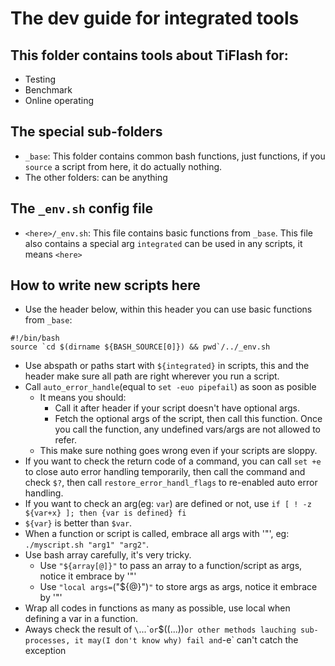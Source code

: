 # The dev guide for integrated tools

## This folder contains tools about TiFlash for:
* Testing
* Benchmark
* Online operating


## The special sub-folders
* `_base`: This folder contains common bash functions, just functions, if you `source` a script from here, it do actually nothing.
* The other folders: can be anything


## The `_env.sh` config file
* `<here>/_env.sh`: This file contains basic functions from `_base`. This file also contains a special arg `integrated` can be used in any scripts, it means `<here>`


## How to write new scripts here
* Use the header below, within this header you can use basic functions from `_base`:
```
#!/bin/bash
source `cd $(dirname ${BASH_SOURCE[0]}) && pwd`/../_env.sh
```
* Use abspath or paths start with `${integrated}` in scripts, this and the header make sure all path are right wherever you run a script.
* Call `auto_error_handle`(equal to `set -euo pipefail`) as soon as posible
    * It means you should:
        * Call it after header if your script doesn't have optional args.
        * Fetch the optional args of the script, then call this function. Once you call the function, any undefined vars/args are not allowed to refer.
    * This make sure nothing goes wrong even if your scripts are sloppy.
* If you want to check the return code of a command, you can call `set +e` to close auto error handling temporarily, then call the command and check `$?`, then call `restore_error_handl_flags` to re-enabled auto error handling.
* If you want to check an arg(eg: `var`) are defined or not, use `if [ ! -z ${var+x} ]; then {var is defined} fi`
* `${var}` is better than `$var`.
* When a function or script is called, embrace all args with '"', eg: `./myscript.sh "arg1" "arg2"`.
* Use bash array carefully, it's very tricky.
    * Use `"${array[@]}"` to pass an array to a function/script as args, notice it embrace by '"'
    * Use `"local args=`("${@}")`"` to store args as args, notice it embrace by '"'
* Wrap all codes in functions as many as possible, use local when defining a var in a function.
* Aways check the result of `\`...\`` or `$((...))` or other methods lauching sub-processes, it may(I don't know why) fail and `-e` can't catch the exception
